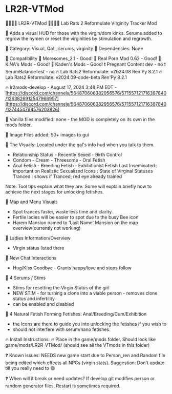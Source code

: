 # LR2R-VTMod
🍒🍒🍒🍒    LR2R-VTMod    🍒🍒🍒🍒 
Lab Rats 2 Reformulate Virginity Tracker Mod

💮 Adds a visual HUD for those with the virgin/dom kinks.  Serums added to regrow the hymen or reset the virginities by stimulation and regrowth.

💮 Category: Visual, QoL, serums, virginity 💮 Dependencies: None 

💮 Compatibility
🥵 Moresomes_2.1 - Good!
🥵 Real Porn Mod 0.62 - Good!
🥵 KiNA's Mods - Good!
🥵 Kaden's Mods - Good!
❗ Pregnant Content dev - no
❗ SerumBalanceTest - no
🔥 Lab Rats2 Reformulate: v2024.08  Ren'Py 8.2.1
🔥 Lab Rats2 Reformulate: v2024.09-code-beta  Ren'Py 8.2.1

🔥 lr2mods-develop - August 17, 2024 3:48 PM EDT - [https://discord.com/channels/564870606382956576/571557121716387840/1263826912547966997](https://discord.com/channels/564870606382956576/571557121716387840/1274454794576203826)

💮 Vanilla files modified: none - the MOD is completely on its own in the mods folder.

💮 Image Files added: 50+ images to gui

💮 The Visuals: Located under the gal's info hud when you talk to them.
- Relationship Status - Recently Sexed - Birth Control
- Condom - Cream - Threesome - Oral Fetish
- Anal Fetish - Breeding Fetish - Exhibitionist Fetish
Last Inseminated : important on Realistic
Sexualized Icons : State of Virginal Statuses
Tranced : shows if Tranced; red eye already trained

Note: Tool tips explain what they are.  Some will explain briefly how to achieve the next stages for unlocking fetishes.

💮 Map and Menu Visuals
- Spot trances faster, waste less time and clarity.
- Fertile ladies will be easier to spot due to the busy Bee icon
- Harem Mansion named to 'Last Name' Mansion on the map overview(currently not working)

💮 Ladies Information/Overview
- Virgin status listed there

💮 New Chat Interactions
- Hug/Kiss Goodbye - Grants happy/love and stops follow

💮 4 Serums / Stims
- Stims for resetting the Virgin Status of the girl
- NEW STIM - for turning a clone into a viable person - removes clone status and infertility
- can be enabled and disabled

💮 4 Natural Fetish Forming Fetishes: Anal/Breeding/Cum/Exhibition
- the Icons are there to guide you into unlocking the fetishes if you wish to
- should not interfere with serum/nano fetishes.

🔥 Install Instructions: 🔥
Place in the game/mods folder. Should look like game/mods/LR2R-VTMod/ (should see all the VTmods in this folder)

❓ Known issues: 
NEEDS new game start due to Person_ren and Random file being edited which effects all NPCs (virgin stats).
Suggestion: Don't update till you really need to 😄

❓ When will it break or need updates?
If develop git modifies person or random generator files, Restart is sometimes required.  
